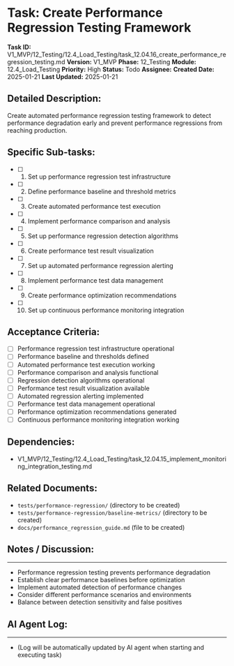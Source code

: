 # Task: Create Performance Regression Testing Framework

**Task ID:** V1_MVP/12_Testing/12.4_Load_Testing/task_12.04.16_create_performance_regression_testing.md
**Version:** V1_MVP
**Phase:** 12_Testing
**Module:** 12.4_Load_Testing
**Priority:** High
**Status:** Todo
**Assignee:**
**Created Date:** 2025-01-21
**Last Updated:** 2025-01-21

## Detailed Description:
Create automated performance regression testing framework to detect performance degradation early and prevent performance regressions from reaching production.

## Specific Sub-tasks:
- [ ] 1. Set up performance regression test infrastructure
- [ ] 2. Define performance baseline and threshold metrics
- [ ] 3. Create automated performance test execution
- [ ] 4. Implement performance comparison and analysis
- [ ] 5. Set up performance regression detection algorithms
- [ ] 6. Create performance test result visualization
- [ ] 7. Set up automated performance regression alerting
- [ ] 8. Implement performance test data management
- [ ] 9. Create performance optimization recommendations
- [ ] 10. Set up continuous performance monitoring integration

## Acceptance Criteria:
- [ ] Performance regression test infrastructure operational
- [ ] Performance baseline and thresholds defined
- [ ] Automated performance test execution working
- [ ] Performance comparison and analysis functional
- [ ] Regression detection algorithms operational
- [ ] Performance test result visualization available
- [ ] Automated regression alerting implemented
- [ ] Performance test data management operational
- [ ] Performance optimization recommendations generated
- [ ] Continuous performance monitoring integration working

## Dependencies:
- V1_MVP/12_Testing/12.4_Load_Testing/task_12.04.15_implement_monitoring_integration_testing.md

## Related Documents:
- `tests/performance-regression/` (directory to be created)
- `tests/performance-regression/baseline-metrics/` (directory to be created)
- `docs/performance_regression_guide.md` (file to be created)

## Notes / Discussion:
---
* Performance regression testing prevents performance degradation
* Establish clear performance baselines before optimization
* Implement automated detection of performance changes
* Consider different performance scenarios and environments
* Balance between detection sensitivity and false positives

## AI Agent Log:
---
* (Log will be automatically updated by AI agent when starting and executing task)